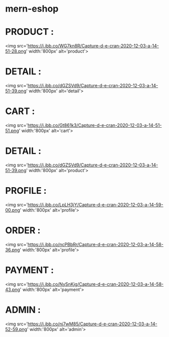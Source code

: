 # mern-eshop


# PRODUCT : 

<img src='https://i.ibb.co/WG7kn8R/Capture-d-e-cran-2020-12-03-a-14-51-28.png' width:'800px' alt='product'>


# DETAIL : 

<img src='https://i.ibb.co/dGZSVd9/Capture-d-e-cran-2020-12-03-a-14-51-39.png' width:'800px' alt='detail'>

# CART : 

<img src='https://i.ibb.co/Gt861k3/Capture-d-e-cran-2020-12-03-a-14-51-51.png' width:'800px' alt='cart'>

# DETAIL : 

<img src='https://i.ibb.co/dGZSVd9/Capture-d-e-cran-2020-12-03-a-14-51-39.png' width:'800px' alt='product'>

# PROFILE : 

<img src='https://i.ibb.co/LpLH3jY/Capture-d-e-cran-2020-12-03-a-14-59-00.png' width:'800px' alt='profile'>


# ORDER : 

<img src='https://i.ibb.co/ncPBbRr/Capture-d-e-cran-2020-12-03-a-14-58-36.png' width:'800px' alt='profile'>

# PAYMENT : 

<img src='https://i.ibb.co/NySnKjg/Capture-d-e-cran-2020-12-03-a-14-58-43.png' width:'800px' alt='payment'>


# ADMIN : 

<img src='https://i.ibb.co/nj7wM85/Capture-d-e-cran-2020-12-03-a-14-52-59.png' width:'800px' alt='admin'>



